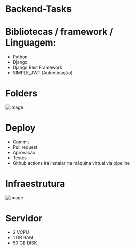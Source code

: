 # Backend-Tasks

# Bibliotecas / framework / Linguagem:
 - Python
 - Django
 - Django Rest Framework
 - SIMPLE_JWT (Autenticação)

# Folders
![image](https://user-images.githubusercontent.com/70785059/220609451-932243f2-9a8b-4451-aee1-57287bc80306.png)

# Deploy
 - Commit
 - Pull request
 - Aprovação
 - Testes
 - Github actions irá instalar na máquina virtual via pipeline

# Infraestrutura
![image](https://user-images.githubusercontent.com/70785059/220609570-477393e1-4a0c-4af5-a9f2-e4df9abb5588.png)

# Servidor
 - 2 VCPU
 - 1 GB RAM
 - 50 GB DISK
